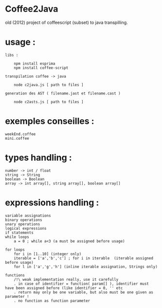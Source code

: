 # Coffee2Java
old (2012) project of coffeescript (subset) to java transpilling.

# usage :
    libs : 

        npm install esprima
        npm install coffee-script

    transpilation coffee -> java

        node c2java.js [ path to files ]
    
    generation des AST ( filename.jast et filename.cast )

        node c2asts.js [ path to files ]

# exemples conseilles :

    weekEnd.coffee
    mini.coffee

# types handling :

    number -> int / float
    string -> String
    boolean -> Boolean
    array -> int array[], string array[], boolean array[]

# expressions handling :

    variable assignations
    binary operations
    unary operations
    logical expressions
    if statements
    while loops 
        a = 0 ; while a<3 (a must be assigned before usage)
    
    for loops 
        for i in [1..10] (integer only)
        iterable = ['a','b','c'] ; for i in iterable  (iterable assigned before usage)
        for l in ['a','g','h'] (inline iterable assignation, Strings only)

    functions
        /!\ weak implementation really, use it carefully
        . in case of identifier = function( param[] ), identifier must have been assigned before (like identifier = 0, '' etc
        . return may only be one variable, but also must be one given as parameter !
        . no function as function parameter


